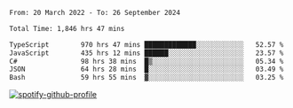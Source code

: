 <!--START_SECTION:waka-->

```txt
From: 20 March 2022 - To: 26 September 2024

Total Time: 1,846 hrs 47 mins

TypeScript        970 hrs 47 mins █████████████░░░░░░░░░░░░   52.57 %
JavaScript        435 hrs 12 mins ██████░░░░░░░░░░░░░░░░░░░   23.57 %
C#                98 hrs 38 mins  █▒░░░░░░░░░░░░░░░░░░░░░░░   05.34 %
JSON              64 hrs 28 mins  █░░░░░░░░░░░░░░░░░░░░░░░░   03.49 %
Bash              59 hrs 55 mins  ▓░░░░░░░░░░░░░░░░░░░░░░░░   03.25 %
```

<!--END_SECTION:waka-->
[![spotify-github-profile](https://spotify-github-profile.vercel.app/api/view?uid=c00zprrvy9xiloa9qnco3hmng&cover_image=true&theme=novatorem&show_offline=false&background_color=121212&bar_color=53b14f&bar_color_cover=false)](https://spotify-github-profile.vercel.app/api/view?uid=c00zprrvy9xiloa9qnco3hmng&redirect=true)



